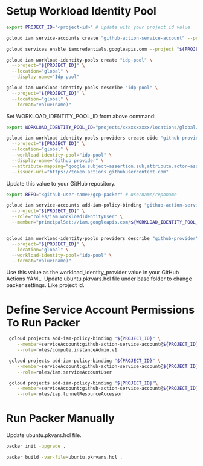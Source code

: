 # Setup Workload Identity Pool
```bash
export PROJECT_ID="<project-id>" # update with your project id value
```
```bash
gcloud iam service-accounts create "github-action-service-account" --project "${PROJECT_ID}"

gcloud services enable iamcredentials.googleapis.com --project "${PROJECT_ID}"

gcloud iam workload-identity-pools create "idp-pool" \
  --project="${PROJECT_ID}" \
  --location="global" \
  --display-name="Idp pool"

gcloud iam workload-identity-pools describe "idp-pool" \
  --project="${PROJECT_ID}" \
  --location="global" \
  --format="value(name)"
```
Set WORKLOAD_IDENTITY_POOL_ID from above command:

```bash
export WORKLOAD_IDENTITY_POOL_ID="projects/xxxxxxxxxx/locations/global/workloadIdentityPools/idp-pool"
```

```bash
gcloud iam workload-identity-pools providers create-oidc "github-provider" \
  --project="${PROJECT_ID}" \
  --location="global" \
  --workload-identity-pool="idp-pool" \
  --display-name="Github provider" \
  --attribute-mapping="google.subject=assertion.sub,attribute.actor=assertion.actor,attribute.repository=assertion.repository" \
  --issuer-uri="https://token.actions.githubusercontent.com"
```

Update this value to your GitHub repository.


```bash
export REPO="<github-user-name>/gcp-packer" # username/reponame

gcloud iam service-accounts add-iam-policy-binding "github-action-service-account@${PROJECT_ID}.iam.gserviceaccount.com" \
  --project="${PROJECT_ID}" \
  --role="roles/iam.workloadIdentityUser" \
  --member="principalSet://iam.googleapis.com/${WORKLOAD_IDENTITY_POOL_ID}/attribute.repository/${REPO}"


gcloud iam workload-identity-pools providers describe "github-provider" \
  --project="${PROJECT_ID}" \
  --location="global" \
  --workload-identity-pool="idp-pool" \
  --format="value(name)"
```

Use this value as the workload_identity_provider value in your GitHub Actions YAML.
Update ubuntu.pkrvars.hcl file under base folder to change packer settings. Like project id.

# Define Service Account Permissions To Run Packer

```bash
 gcloud projects add-iam-policy-binding "${PROJECT_ID}" \
    --member=serviceAccount:github-action-service-account@${PROJECT_ID}.iam.gserviceaccount.com \
    --role=roles/compute.instanceAdmin.v1

 gcloud projects add-iam-policy-binding "${PROJECT_ID}" \
    --member=serviceAccount:github-action-service-account@${PROJECT_ID}.iam.gserviceaccount.com \
    --role=roles/iam.serviceAccountUser

 gcloud projects add-iam-policy-binding "${PROJECT_ID}"\
    --member=serviceAccount:github-action-service-account@${PROJECT_ID}.iam.gserviceaccount.com \
    --role=roles/iap.tunnelResourceAccessor
```

# Run Packer Manually

Update ubuntu.pkvars.hcl file.


```bash
packer init -upgrade .
```

```bash
packer build -var-file=ubuntu.pkrvars.hcl .
```

